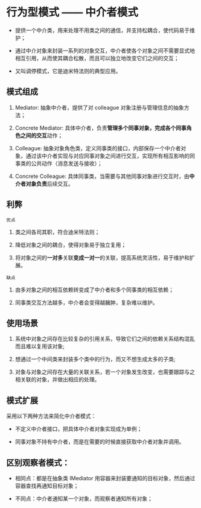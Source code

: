 # 行为型模式 —— 中介者模式

- 提供一个中介类，用来处理不用类之间的通信，并支持松耦合，使代码易于维护；

- 通过中介对象来封装一系列的对象交互，中介者使各个对象之间不需要显式地相互引用，从而使其耦合松散，而且可以独立地改变它们之间的交互；

- 又叫调停模式，它是迪米特法则的典型应用。

## 模式组成

1. Mediator: 抽象中介者，提供了对 colleague 对象注册与管理信息的抽象方法；

2. Concrete Mediator: 具体中介者，负责**管理多个同事对象，完成各个同事角色之间的交互**动作；

3. Colleague: 抽象对象角色类，定义同事类的接口，内部保存一个中介者对象，通过该中介者实现与对应同事对象之间进行交互，实现所有相互影响的同事类的公共动作（消息发送与接收）；

4. Concrete Colleague: 具体同事类，当需要与其他同事对象进行交互时，由**中介者对象负责**后续交互。

## 利弊

`优点`

1. 类之间各司其职，符合迪米特法则；

2. 降低对象之间的耦合，使得对象易于独立复用；

3. 将对象之间的**一对多**关联**变成一对一**的关联，提高系统灵活性，易于维护和扩展。

`缺点`

1. 由多对象之间的相互依赖转变成了中介者和多个同事类的相互依赖；

2. 同事类交互方法越多，中介者会变得越臃肿，复杂难以维护。

## 使用场景

1. 系统中对象之间存在比较复杂的引用关系，导致它们之间的依赖关系结构混乱而且难以复用该对象;

2. 想通过一个中间类来封装多个类中的行为，而又不想生成太多的子类;

3. 对象与对象之间存在大量的关联关系，若一个对象发生改变，也需要跟踪与之相关联的对象，并做出相应的处理。

## 模式扩展

采用以下两种方法来简化中介者模式：

- 不定义中介者接口，把具体中介者对象实现成为单例；

- 同事对象不持有中介者，而是在需要的时候直接获取中介者对象并调用。

## 区别观察者模式：

- 相同点：都是在抽象类 IMediator 用容器来封装要通知的目标对象，然后通过容器查找再通知目标对象；

- 不同点：中介者通知某一个对象，而观察者通知所有对象；